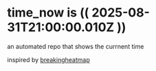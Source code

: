 # time_now is (( 2025-08-31T21:00:00.010Z ))

an automated repo that shows the currnent time

inspired by [breakingheatmap](https://github.com/breakingheatmap/breakingheatmap)